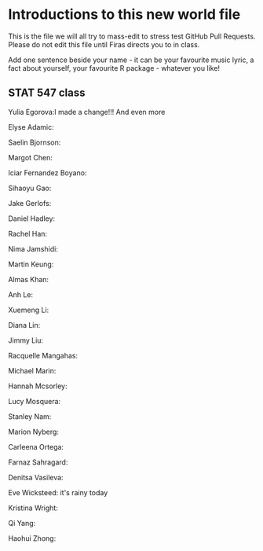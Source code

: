 # Introductions to this new world file

This is the file we will all try to mass-edit to stress test GitHub Pull Requests.
Please do not edit this file until Firas directs you to in class.

Add one sentence beside your name - it can be your favourite music lyric, a fact about yourself, your favourite R package - whatever you like!

## STAT 547 class

Yulia Egorova:I made a change!!! And even more

Elyse Adamic: 

Saelin Bjornson: 

Margot Chen: 

Iciar Fernandez Boyano: 

Sihaoyu Gao: 

Jake Gerlofs: 

Daniel Hadley: 

Rachel Han: 

Nima Jamshidi: 

Martin Keung: 

Almas Khan: 

Anh Le: 

Xuemeng Li: 

Diana Lin: 

Jimmy Liu: 

Racquelle Mangahas: 

Michael Marin: 

Hannah Mcsorley: 

Lucy Mosquera: 

Stanley Nam: 

Marion Nyberg: 

Carleena Ortega: 

Farnaz Sahragard: 

Denitsa Vasileva: 

Eve Wicksteed: it's rainy today

Kristina Wright: 

Qi Yang: 

Haohui Zhong: 
